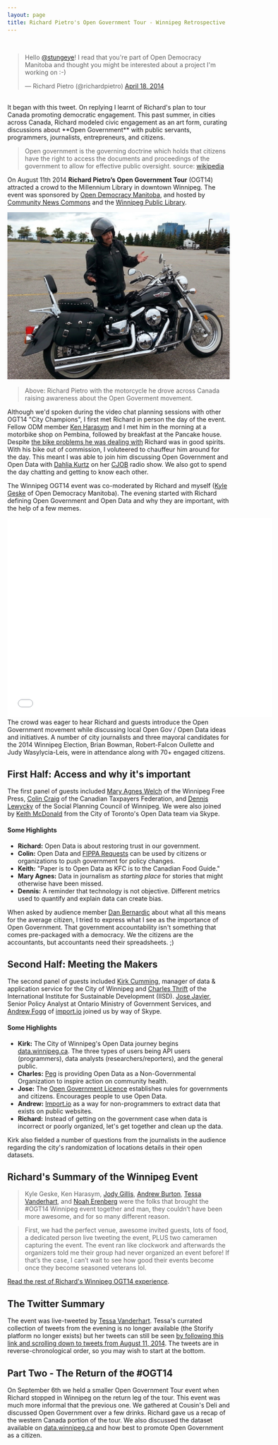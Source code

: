```yaml
---
layout: page
title: Richard Pietro's Open Government Tour - Winnipeg Retrospective
---
```


<br>
<blockquote class="twitter-tweet" lang="en"><p>Hello <a href="https://twitter.com/stungeye">@stungeye</a>! I read that you&#39;re part of Open Democracy Manitoba and thought you might be interested about a project I&#39;m working on :-)</p>&mdash; Richard Pietro (@richardpietro) <a href="https://twitter.com/richardpietro/status/456969530200580096">April 18, 2014</a></blockquote>
<script async src="//platform.twitter.com/widgets.js" charset="utf-8"></script>

<br>
It began with this tweet. On replying I learnt of Richard's plan to tour Canada promoting democratic engagement. This past summer, in cities across Canada, Richard modeled civic engagement as an art form, curating discussions about **Open Government** with public servants, programmers, journalists, entrepreneurs, and citizens.

> Open government is the governing doctrine which holds that citizens have the right to access the documents and proceedings of the government to allow for effective public oversight. source: [wikipedia](https://en.wikipedia.org/wiki/Open_government)

On August 11th 2014 **Richard Pietro’s Open Government Tour** (OGT14) attracted a crowd to the Millennium Library in downtown Winnipeg. The event was sponsored by [Open Democracy Manitoba](http://opendemocracymanitoba.ca), and hosted by [Community News Commons](http://www.communitynewscommons.org/) and the [Winnipeg Public Library](http://wpl.winnipeg.ca/library/). 

![Richard Pietro with Motorcycle](/public/images/2014-11-30-open-government-tour-recap.jpg)
> Above: Richard Pietro with the motorcycle he drove across Canada raising awareness about the Open Goverment movement.

Although we'd spoken during the video chat planning sessions with other OGT14 "City Champions", I first met Richard in person the day of the event. Fellow ODM member [Ken Harasym](https://twitter.com/kenharasym) and I met him in the morning at a motorbike shop on Pembina, followed by breakfast at the Pancake house. Despite [the bike problems he was dealing with](http://www.webnotwar.ca/ogt14-week-7-update/) Richard was in good spirits. With his bike out of commission, I voluteered to chauffeur him around for the day. This meant I was able to join him discussing Open Government and Open Data with [Dahlia Kurtz](https://twitter.com/DahliaKurtz) on her [CJOB](http://www.cjob.com) radio show. We also got to spend the day chatting and getting to know each other.

The Winnipeg OGT14 event was co-moderated by Richard and myself ([Kyle Geske](http://twitter.com/stungeye) of Open Democracy Manitoba). The evening started with Richard defining Open Government and Open Data and why they are important, with the help of a few memes. 

<iframe width="600" height="450" src="//www.youtube.com/embed/f9DtEUJwevo" frameborder="0" allowfullscreen></iframe>

<br>
The crowd was eager to hear Richard and guests introduce the Open Government movement while discussing local Open Gov / Open Data ideas and initiatives. A number of city journalists and three mayoral candidates for the 2014 Winnipeg Election, Brian Bowman, Robert-Falcon Oullette and Judy Wasylycia-Leis, were in attendance along with 70+ engaged citizens.

## First Half: Access and why it's important

The first panel of guests included [Mary Agnes Welch](https://twitter.com/mawwelch) of the Winnipeg Free Press, [Colin Craig](https://twitter.com/colincraig1) of the Canadian Taxpayers Federation, and [Dennis Lewycky](http://dennislewycky.ca/about/) of the Social Planning Council of Winnipeg. We were also joined by [Keith McDonald](https://twitter.com/cotkeith) from the City of Toronto's Open Data team via Skype.

#### Some Highlights

* **Richard:** Open Data is about restoring trust in our government.
* **Colin:** Open Data and [FIPPA Requests](http://www.gov.mb.ca/chc/fippa/index.html) can be used by citizens or organizations to push government for policy changes. 
* **Keith:** "Paper is to Open Data as KFC is to the Canadian Food Guide."
* **Mary Agnes:** Data in journalism as *starting place* for stories that might otherwise have been missed.
* **Dennis:** A reminder that technology is not objective. Different metrics used to quantify and explain data can create bias.

When asked by audience member [Dan Bernardic](https://twitter.com/bernardic) about what all this means for the average citizen, I tried to express what I see as the importance of Open Government. That government accountability isn't something that comes pre-packaged with a democracy. We the citizens are the accountants, but accountants need their spreadsheets. ;)

## Second Half: Meeting the Makers

The second panel of guests included [Kirk Cumming](https://www.linkedin.com/pub/kirk-cumming/13/691/71), manager of data & application service for the City of Winnipeg and [Charles Thrift](https://www.linkedin.com/pub/charles-thrift/15/18b/384) of the International Institute for Sustainable Development (IISD). [Jose Javier](http://twitter.com/jiguiniz), Senior Policy Analyst at Ontario Ministry of Government Services, and [Andrew Fogg](http://twitter.com/andrewfogg) of [import.io](import.io) joined us by way of Skype.

#### Some Highlights

* **Kirk:** The City of Winnipeg's Open Data journey begins [data.winnipeg.ca](http://data.winnipeg.ca). The three types of users being API users (programmers), data analysts (researchers/reporters), and the general public.
* **Charles:** [Peg](http://www.mypeg.ca/) is providing Open Data as a Non-Governmental Organization to inspire action on community health.
* **Jose:** The [Open Government Licence](http://open.canada.ca/en/open-government-licence-canada) establishes rules for governments and citizens. Encourages people to use Open Data.
* **Andrew:** [Import.io](https://import.io/) as a way for non-programmers to extract data that exists on public websites.
* **Richard:** Instead of getting on the government case when data is incorrect or poorly organized, let's get together and clean up the data.

Kirk also fielded a number of questions from the journalists in the audience regarding the city's randomization of locations details in their open datasets.

## Richard's Summary of the Winnipeg Event

> Kyle Geske, Ken Harasym, [Jody Gillis](https://twitter.com/jody_gillis), [Andrew Burton](https://twitter.com/chefquix), [Tessa Vanderhart](https://twitter.com/tessavanderhart), and [Noah Erenberg](https://twitter.com/CNCWpg) were the folks that brought the #OGT14 Winnipeg event together and man, they couldn’t have been more awesome, and for so many different reason.
 
> First, we had the perfect venue, awesome invited guests, lots of food, a dedicated person live tweeting the event, PLUS two cameramen capturing the event. The event ran like clockwork and afterwards the organizers told me their group had never organized an event before! If that’s the case, I can’t wait to see how good their events become once they become seasoned veterans lol.

[Read the rest of Richard's Winnipeg OGT14 experience](http://www.webnotwar.ca/ogt14-week-7-update/).

## The Twitter Summary

The event was live-tweeted by [Tessa Vanderhart](https://twitter.com/tessavanderhart). Tessa's currated collection of tweets from the evening is no longer available (the Storify platform no longer exists) but her tweets can still be seen [by following this link and scrolling down to tweets from August 11, 2014](https://twitter.com/search?q=(from%3Atessavanderhart)%20until%3A2014-08-13%20since%3A2014-08-11&src=typed_query&f=live). The tweets are in reverse-chronological order, so you may wish to start at the bottom.

## Part Two - The Return of the #OGT14

On September 6th we held a smaller Open Government Tour event when Richard stopped in Winnipeg on the return leg of the tour. This event was much more informal that the previous one. We gathered at Cousin's Deli and discussed Open Government over a few drinks. Richard gave us a recap of the western Canada portion of the tour. We also discussed the dataset available on [data.winnipeg.ca](http://data.winnipeg.ca) and how best to promote Open Government as a citizen.
